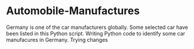 # Automobile-Manufactures
Germany is one of the car manufacturers globally.
Some selected car have been listed in this Python script.
Writing Python code to identify some car manufacures in Germany.
Trying changes

